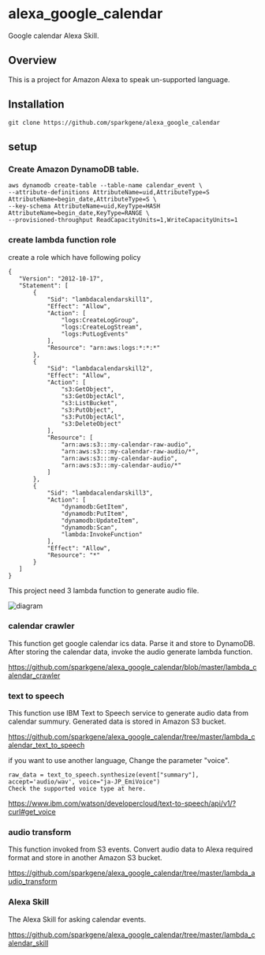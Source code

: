 # alexa_google_calendar
Google calendar Alexa Skill.

## Overview

This is a project for Amazon Alexa to speak un-supported language.

## Installation

```
git clone https://github.com/sparkgene/alexa_google_calendar
```

## setup

### Create Amazon DynamoDB table.

  ``` shell
  aws dynamodb create-table --table-name calendar_event \
  --attribute-definitions AttributeName=uid,AttributeType=S AttributeName=begin_date,AttributeType=S \
  --key-schema AttributeName=uid,KeyType=HASH AttributeName=begin_date,KeyType=RANGE \
  --provisioned-throughput ReadCapacityUnits=1,WriteCapacityUnits=1
```

### create lambda function role

create a role which have following policy

```
{
   "Version": "2012-10-17",
   "Statement": [
       {
           "Sid": "lambdacalendarskill1",
           "Effect": "Allow",
           "Action": [
               "logs:CreateLogGroup",
               "logs:CreateLogStream",
               "logs:PutLogEvents"
           ],
           "Resource": "arn:aws:logs:*:*:*"
       },
       {
           "Sid": "lambdacalendarskill2",
           "Effect": "Allow",
           "Action": [
               "s3:GetObject",
               "s3:GetObjectAcl",
               "s3:ListBucket",
               "s3:PutObject",
               "s3:PutObjectAcl",
               "s3:DeleteObject"
           ],
           "Resource": [
               "arn:aws:s3:::my-calendar-raw-audio",
               "arn:aws:s3:::my-calendar-raw-audio/*",
               "arn:aws:s3:::my-calendar-audio",
               "arn:aws:s3:::my-calendar-audio/*"
           ]
       },
       {
           "Sid": "lambdacalendarskill3",
           "Action": [
               "dynamodb:GetItem",
               "dynamodb:PutItem",
               "dynamodb:UpdateItem",
               "dynamodb:Scan",
               "lambda:InvokeFunction"
           ],
           "Effect": "Allow",
           "Resource": "*"
       }
   ]
}
```

This project need 3 lambda function to generate audio file.

![diagram](https://raw.githubusercontent.com/sparkgene/alexa_google_calendar/master/diagram.png)

### calendar crawler

This function get google calendar ics data. Parse it and store to DynamoDB. After storing the calendar data, invoke the audio generate lambda function.

https://github.com/sparkgene/alexa_google_calendar/blob/master/lambda_calendar_crawler

### text to speech

This function use IBM Text to Speech service to generate audio data from calendar summury. Generated data is stored in Amazon S3 bucket.

https://github.com/sparkgene/alexa_google_calendar/tree/master/lambda_calendar_text_to_speech

if you want to use another language, Change the parameter "voice".

```
raw_data = text_to_speech.synthesize(event["summary"], accept='audio/wav', voice="ja-JP_EmiVoice")
Check the supported voice type at here.
```

https://www.ibm.com/watson/developercloud/text-to-speech/api/v1/?curl#get_voice  

### audio transform

This function invoked from S3 events. Convert audio data to Alexa required format and store in another Amazon S3 bucket.

https://github.com/sparkgene/alexa_google_calendar/tree/master/lambda_audio_transform

### Alexa Skill

The Alexa Skill for asking calendar events.

https://github.com/sparkgene/alexa_google_calendar/tree/master/lambda_calendar_skill
